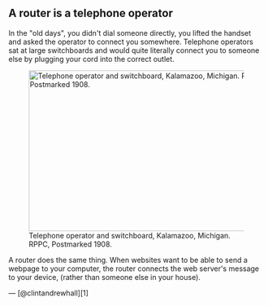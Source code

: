 ## A router is a telephone operator
In the "old days", you didn't dial someone directly, you lifted the handset and
asked the operator to connect you somewhere.  Telephone operators sat at large
switchboards and would quite literally connect you to someone else by plugging
your cord into the correct outlet.

<figure>
  <a href="https://www.flickr.com/photos/70251312@N00/9374897674"
    title="Telephone operator and switchboard, Kalamazoo, Michigan. RPPC,
      Postmarked 1908. by Wystan, on Flickr">
    <img src="https://farm4.staticflickr.com/3779/9374897674_d108d1a193.jpg"
      alt="Telephone operator and switchboard, Kalamazoo, Michigan. RPPC,
        Postmarked 1908."
      width="500"
      height="316" >
  </a>
  <figcaption>
    Telephone operator and switchboard, Kalamazoo, Michigan. RPPC,
    Postmarked 1908.
  </figcaption>
</figure>

A router does the same thing.  When websites want to be able to send a webpage
to your computer, the router connects the web server's message to your device,
(rather than someone else in your house).

— [@clintandrewhall][1]
